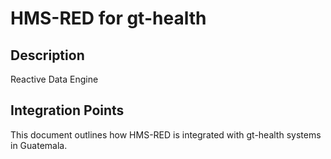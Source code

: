 # HMS-RED for gt-health

## Description

Reactive Data Engine

## Integration Points

This document outlines how HMS-RED is integrated with gt-health systems in Guatemala.
